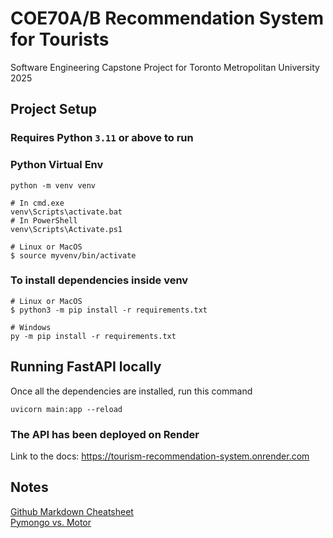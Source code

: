 # COE70A/B Recommendation System for Tourists
Software Engineering Capstone Project for Toronto Metropolitan University 2025

## Project Setup

### Requires Python `3.11` or above to run

### Python Virtual Env
``` 
python -m venv venv

# In cmd.exe
venv\Scripts\activate.bat
# In PowerShell
venv\Scripts\Activate.ps1

# Linux or MacOS
$ source myvenv/bin/activate
```

### To install dependencies inside venv
```
# Linux or MacOS
$ python3 -m pip install -r requirements.txt

# Windows
py -m pip install -r requirements.txt
```

## Running FastAPI locally
Once all the dependencies are installed, run this command
```
uvicorn main:app --reload
```
### The API has been deployed on Render
Link to the docs: https://tourism-recommendation-system.onrender.com

## Notes
[Github Markdown Cheatsheet](https://github.com/adam-p/markdown-here/wiki/Markdown-Cheatsheet)  
[Pymongo vs. Motor](https://gist.github.com/anand2312/840aeb3e98c3d7dbb3db8b757c1a7ace)  

